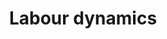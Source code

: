---
title: 'Labour dynamics'
description-short: 'Studies of fine grained mobility patterns of workers.'
description: 'long'
cover: '/images/research_labour.webp'
research:
- labour-complexity
- labour-lfns
- labour-matching
- labour-unemployment
- labour-epj
- labour-multiplex
- labour-jebo
- labour-endogenous

---